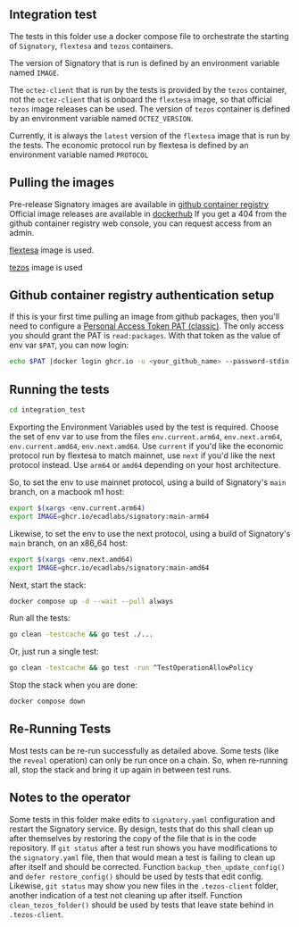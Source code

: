 ## Integration test

The tests in this folder use a docker compose file to orchestrate the starting of `Signatory`, `flextesa` and `tezos` containers.  

The version of Signatory that is run is defined by an environment variable named `IMAGE`.

The `octez-client` that is run by the tests is provided by the `tezos` container, not the `octez-client` that is onboard the `flextesa` image, so that official `tezos` image releases can be used.  The version of `tezos` container is defined by an environment variable named `OCTEZ_VERSION`.

Currently, it is always the `latest` version of the `flextesa` image that is run by the tests.  The economic protocol run by flextesa is defined by an environment variable named `PROTOCOL`

## Pulling the images

Pre-release Signatory images are available in [github container registry](https://github.com/ecadlabs/signatory/pkgs/container/signatory)
Official image releases are available in [dockerhub](https://hub.docker.com/r/ecadlabs/signatory/tags)
If you get a 404 from the github container registry web console, you can request access from an admin.

[flextesa](https://hub.docker.com/r/oxheadalpha/flextesa/tags) image is used.

[tezos](https://hub.docker.com/r/tezos/tezos/tags) image is used

## Github container registry authentication setup

If this is your first time pulling an image from github packages, then you'll need to configure a [Personal Access Token PAT (classic)](https://github.com/settings/tokens). The only access you should grant the PAT is `read:packages`.  With that token as the value of env var `$PAT`, you can now login:

```sh
echo $PAT |docker login ghcr.io -u <your_github_name> --password-stdin
```

## Running the tests

```sh
cd integration_test
```

Exporting the Environment Variables used by the test is required. Choose the set of env var to use from the files `env.current.arm64`, `env.next.arm64`, `env.current.amd64`, `env.next.amd64`.  Use `current` if you'd like the economic protocol run by flextesa to match mainnet, use `next` if you'd like the next protocol instead.  Use `arm64` or `amd64` depending on your host architecture. 

So, to set the env to use mainnet protocol, using a build of Signatory's `main` branch, on a macbook m1 host:

```sh
export $(xargs <env.current.arm64)
export IMAGE=ghcr.io/ecadlabs/signatory:main-arm64
```

Likewise, to set the env to use the next protocol, using a build of Signatory's `main` branch, on an x86_64 host:

```sh
export $(xargs <env.next.amd64)
export IMAGE=ghcr.io/ecadlabs/signatory:main-amd64
```

Next, start the stack:

```sh
docker compose up -d --wait --pull always
```

Run all the tests:

```sh
go clean -testcache && go test ./...
```

Or, just run a single test:

```sh
go clean -testcache && go test -run ^TestOperationAllowPolicy
```

Stop the stack when you are done:

```sh
docker compose down
```

## Re-Running Tests

Most tests can be re-run successfully as detailed above.  Some tests (like the `reveal` operation) can only be run once on a chain.  So, when re-running all, stop the stack and bring it up again in between test runs. 

## Notes to the operator

Some tests in this folder make edits to `signatory.yaml` configuration and restart the Signatory service. By design, tests that do this shall clean up after themselves by restoring the copy of the file that is in the code repository.  If `git status` after a test run shows you have modifications to the `signatory.yaml` file, then that would mean a test is failing to clean up after itself and should be corrected.  Function `backup_then_update_config()` and `defer restore_config()` should be used by tests that edit config. Likewise, `git status` may show you new files in the `.tezos-client` folder, another indication of a test not cleaning up after itself.  Function `clean_tezos_folder()` should be used by tests that leave state behind in `.tezos-client`.
